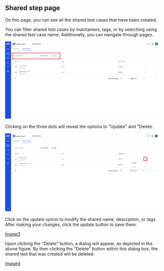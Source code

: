 
## Shared step page

On this page, you can see all the shared test cases that have been created.

You can filter shared test cases by maintainers, tags, or by searching using the shared test case name. Additionally, you can navigate through pages.

![Image1](./SharedImages/1.Filter%20in%20shared.png)

Clicking on the three dots will reveal the options to "Update" and "Delete.

![Image2](./SharedImages/2.Click%203%20dots.png)

Click on the update option to modify the shared name, description, or tags. After making your changes, click the update button to save them.

[Image3](./SharedImages/3.Click%20Update.png)

Upon clicking the "Delete" button, a dialog will appear, as depicted in the above figure. By then clicking the "Delete" button within this dialog box, the shared test that was created will be deleted.

[Image4](./SharedImages/4.Cick%20Delete.png)